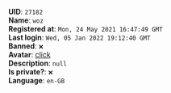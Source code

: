 **UID**: `27182`  
**Name**: `woz`  
**Registered at**: `Mon, 24 May 2021 16:47:49 GMT`  
**Last login**: `Wed, 05 Jan 2022 19:12:40 GMT`  
**Banned**: `❌`  
**Avatar**: [click](/avatars/e6a06316-23b9-4783-b96f-cbf8ecdb52ec.jpg)  
**Description**: ```null```  
**Is private?**: `❌`  
**Language**: `en-GB`